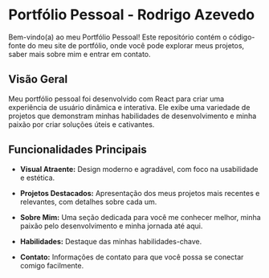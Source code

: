 # Portfólio Pessoal - Rodrigo Azevedo

Bem-vindo(a) ao meu Portfólio Pessoal! Este repositório contém o código-fonte do meu site de portfólio, onde você pode explorar meus projetos, saber mais sobre mim e entrar em contato.

## Visão Geral

Meu portfólio pessoal foi desenvolvido com React para criar uma experiência de usuário dinâmica e interativa. Ele exibe uma variedade de projetos que demonstram minhas habilidades de desenvolvimento e minha paixão por criar soluções úteis e cativantes.

## Funcionalidades Principais

- **Visual Atraente:** Design moderno e agradável, com foco na usabilidade e estética.

- **Projetos Destacados:** Apresentação dos meus projetos mais recentes e relevantes, com detalhes sobre cada um.

- **Sobre Mim:** Uma seção dedicada para você me conhecer melhor, minha paixão pelo desenvolvimento e minha jornada até aqui.

- **Habilidades:** Destaque das minhas habilidades-chave.

- **Contato:** Informações de contato para que você possa se conectar comigo facilmente.
